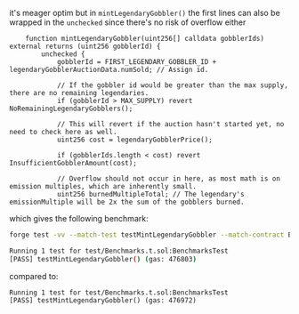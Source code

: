 it's meager optim but in `mintLegendaryGobbler()` the first lines can also be wrapped in the `unchecked` since there's no risk of overflow either

```solidity
    function mintLegendaryGobbler(uint256[] calldata gobblerIds) external returns (uint256 gobblerId) {
        unchecked {
            gobblerId = FIRST_LEGENDARY_GOBBLER_ID + legendaryGobblerAuctionData.numSold; // Assign id.

            // If the gobbler id would be greater than the max supply, there are no remaining legendaries.
            if (gobblerId > MAX_SUPPLY) revert NoRemainingLegendaryGobblers();

            // This will revert if the auction hasn't started yet, no need to check here as well.
            uint256 cost = legendaryGobblerPrice();

            if (gobblerIds.length < cost) revert InsufficientGobblerAmount(cost);

            // Overflow should not occur in here, as most math is on emission multiples, which are inherently small.
            uint256 burnedMultipleTotal; // The legendary's emissionMultiple will be 2x the sum of the gobblers burned.
```

which gives the following benchmark:

```bash
forge test -vv --match-test testMintLegendaryGobbler --match-contract Benchmark

Running 1 test for test/Benchmarks.t.sol:BenchmarksTest
[PASS] testMintLegendaryGobbler() (gas: 476803)

```

compared to:

```
Running 1 test for test/Benchmarks.t.sol:BenchmarksTest
[PASS] testMintLegendaryGobbler() (gas: 476972)
```